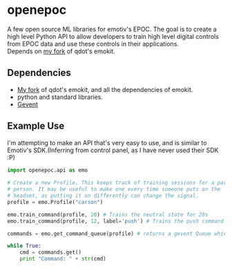 openepoc
========

A few open source ML libraries for emotiv's EPOC. The goal is to create a high level Python API to allow developers to train high level digital controls from EPOC data and use these controls in their applications.  
Depends on <a href="https://github.com/cmcneil/emokit">my fork</a> of qdot's emokit. 

Dependencies
--------------------

* <a href="https://github.com/cmcneil/emokit">My fork</a> of qdot's emokit, and all the dependencies of emokit.
* python and standard libraries.
* <a href="http://www.gevent.org/">Gevent</a>

Example Use
------------------
I'm attempting to make an API that's very easy to use, and is similar to Emotiv's SDK.(Inferring from control panel, as I have never used their SDK :P)

```python
import openepoc.api as emo
    
# Create a new Profile. This keeps track of training sessions for a particular      
# person. It may be useful to make one every time someone puts on the
# headset, as putting it on differently can change the signal.
profile = emo.Profile("carson")

emo.train_command(profile, 20) # Trains the neutral state for 20s
emo.train_command(profile, 12, label='push') # Trains the push command for 12s

commands = emo.get_command_queue(profile) # returns a gevent Queue which will fill with commands.

while True:
    cmd = commands.get()
    print "Command: " + str(cmd)
```    


